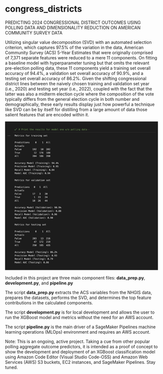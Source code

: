 # congress_districts
PREDICTING 2024 CONGRESSIONAL DISTRICT OUTCOMES USING POLLING DATA AND DIMENSIONALITY REDUCTION ON AMERICAN COMMUNITY SURVEY DATA

Utilizing singular value decomposition (SVD) with an automated selection criterion, which captures 97.5% of the variation in the data, American Community Survey (ACS) 5-Year Estimates that were originally comprised of 7,371 separate features were reduced to a mere 11 components. On fitting a baseline model with hyperparameter tuning but that omits the relevant pre-election polling data, these 11 components yield a training set overall accuracy of 94.4%, a validation set overall accuracy of 90.9%, and a testing set overall accuracy of 86.2%. Given the shifting congressional district lines between the naively chosen training and validation set year (i.e., 2020) and testing set year (i.e., 2022), coupled with the fact that the latter was also a midterm election cycle where the composition of the vote typically differs from the general election cycle in both number and demographically, these early results display just how powerful a technique like SVD can be by itself for distilling from a large amount of data those salient features that are encoded within it.

![metrics](images/metrics.png)

Included in this project are three main component files: **data_prep.py**, **development.py**, and **pipeline.py**

The script **data_prep.py** extracts the ACS variables from the NHGIS data, prepares the datasets, performs the SVD, and determines the top feature contributions in the calculated components.

The script **development.py** is for local development and allows the user to run the XGBoost model and metrics without the need for an AWS account.

The script **pipeline.py** is the main driver of a SageMaker Pipelines machine learning operations (MLOps) environment and requires an AWS account.

Note: This is an ongoing, active project. Taking a cue from other popular polling aggregate outcome predictors, it is intended as a proof of concept to show the development and deployment of an XGBoost classification model using Amazon Code Editor (Visual Studio Code-OSS) and Amazon Web Services (AWS) S3 buckets, EC2 instances, and SageMaker Pipelines. Stay tuned.